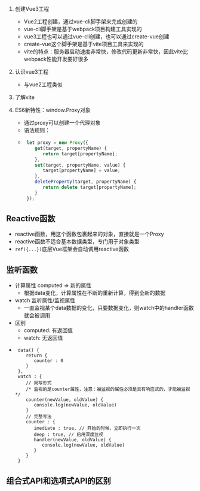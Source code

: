 1. 创建Vue3工程
   * Vue2工程创建，通过vue-cli脚手架来完成创建的
   * vue-cli脚手架是基于webpack项目构建工具实现的
   * vue3工程也可以通过vue-cli创建，也可以通过create-vue创建
   * create-vue这个脚手架是基于vite项目工具来实现的
   * vite的特点：服务器启动速度非常快，修改代码更新非常快，因此vite比webpack性能开发要好很多
2. 认识vue3工程
   * 与vue2工程类似
3. 了解vite

8. ES6新特性：window.Proxy对象
   - 通过proxy可以创建一个代理对象
   - 语法规则：
   - ```javascript
      let proxy = new Proxy({
         get(target, propertyName) {
            return target[propertyName];
         },
         set(target, propertyName, value) {
            target[propertyName] = value;
         },
         deleteProperty(target, propertyName) {
            return delete target[propertyName];
         }
      });
     ```

## Reactive函数
   + reactive函数，用这个函数包裹起来的对象，直接就是一个Proxy
   + reactive函数不适合基本数据类型，专门用于对象类型
   + `ref({...})`底层Vue框架会自动调用reactive函数

## 监听函数
   + 计算属性 computed => 新的属性
      - 根据data变化，计算属性在不断的重新计算，得到全新的数据
   + watch 监听属性/监视属性
      - 一直监视某个data数据的变化，只要数据变化，则watch中的handler函数就会被调用
   + 区别
      - computed: 有返回值
      - watch: 无返回值 
   + ```vue
      data() {
         return {
            counter : 0
         }
      },
      watch : {
         // 简写形式
         /* 监视的是counter属性，注意：被监视的属性必须是具有响应式的，才能被监视 */
         counter(newValue, oldValue) {
            console.log(newValue, oldValue)
         }
         // 完整写法
         counter : {
            imediate : true, // 开始的时候，立即执行一次
            deep : true, // 启用深度监视
            handler(newValue, oldValue) {
               console.log(newValue, oldValue)
            }
         }
      }
     ```
## 组合式API和选项式API的区别